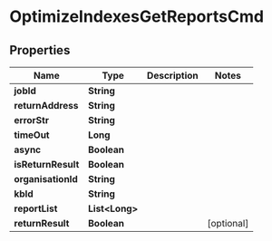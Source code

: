 

# OptimizeIndexesGetReportsCmd


## Properties

| Name | Type | Description | Notes |
|------------ | ------------- | ------------- | -------------|
|**jobId** | **String** |  |  |
|**returnAddress** | **String** |  |  |
|**errorStr** | **String** |  |  |
|**timeOut** | **Long** |  |  |
|**async** | **Boolean** |  |  |
|**isReturnResult** | **Boolean** |  |  |
|**organisationId** | **String** |  |  |
|**kbId** | **String** |  |  |
|**reportList** | **List&lt;Long&gt;** |  |  |
|**returnResult** | **Boolean** |  |  [optional] |



